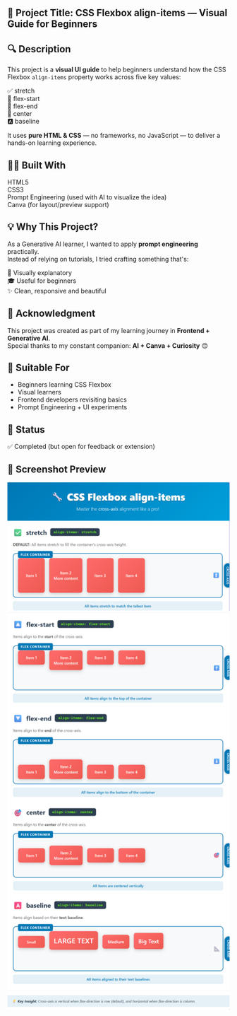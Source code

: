 ## 📁 Project Title: CSS Flexbox align-items — Visual Guide for Beginners

## 🔍 Description  
This project is a **visual UI guide** to help beginners understand how the CSS Flexbox `align-items` property works across five key values:

✅ stretch  
🔼 flex-start  
🔽 flex-end  
🎯 center  
🅰️ baseline  

It uses **pure HTML & CSS** — no frameworks, no JavaScript — to deliver a hands-on learning experience.

## 👨‍💻 Built With  
HTML5  
CSS3  
Prompt Engineering (used with AI to visualize the idea)  
Canva (for layout/preview support)

## 💡 Why This Project?  
As a Generative AI learner, I wanted to apply **prompt engineering** practically.  
Instead of relying on tutorials, I tried crafting something that's:

🧠 Visually explanatory  
🎓 Useful for beginners  
✨ Clean, responsive and beautiful

## 🤝 Acknowledgment  
This project was created as part of my learning journey in **Frontend + Generative AI**.  
Special thanks to my constant companion: **AI + Canva + Curiosity** 😊

## 🧠 Suitable For  
- Beginners learning CSS Flexbox  
- Visual learners  
- Frontend developers revisiting basics  
- Prompt Engineering + UI experiments

## 📌 Status  
✅ Completed (but open for feedback or extension)

## 📸 Screenshot Preview 

![stretch](1.png)  
![flex-start](2.png)  
![flex-end](3.png)  
![center](4.png)  
![baseline](5.png)

